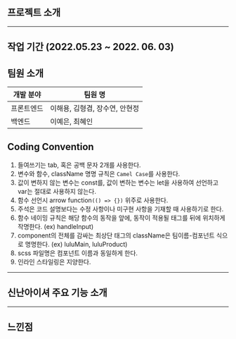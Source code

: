 ## 프로젝트 소개

---

## 작업 기간 (2022.05.23 ~ 2022. 06. 03)

## 팀원 소개

| 개발 분야  | 팀원 명                        |
| ---------- | ------------------------------ |
| 프론트엔드 | 이해용, 김형겸, 장수연, 안현정 |
| 백엔드     | 이예은, 최혜인                 |

## Coding Convention

1. 들여쓰기는 tab, 혹은 공백 문자 2개를 사용한다.
2. 변수와 함수, className 명명 규칙은 `Camel Case`를 사용한다.
3. 값이 변하지 않는 변수는 const를, 값이 변하는 변수는 let을 사용하여 선언하고 var는 절대로 사용하지 않는다.
4. 함수 선언시 arrow function`(() => {})` 위주로 사용한다.
5. 주석은 코드 설명보다는 수정 사항이나 미구현 사항을 기재할 때 사용하기로 한다.
6. 함수 네이밍 규칙은 해당 함수의 동작을 앞에, 동작이 적용될 태그를 뒤에 위치하게 작명한다. (ex) handleInput)
7. component의 전체를 감싸는 최상단 태그의 className은 팀이름-컴포넌트 식으로 명명한다. (ex) luluMain, luluProduct)
8. scss 파일명은 컴포넌트 이름과 동일하게 한다.
9. 인라인 스타일링은 지양한다.

---

## 신난아이셔 주요 기능 소개

---

## 느낀점
